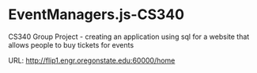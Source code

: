 # EventManagers.js-CS340
CS340 Group Project - creating an application using sql for a website that allows people to buy tickets for events

URL: http://flip1.engr.oregonstate.edu:60000/home

